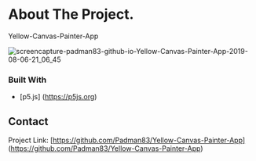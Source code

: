 # About The Project.
Yellow-Canvas-Painter-App

![screencapture-padman83-github-io-Yellow-Canvas-Painter-App-2019-08-06-21_06_45](https://user-images.githubusercontent.com/45048950/62822929-ff1f5500-bbbc-11e9-8c64-37b78a60b31a.png)

### Built With
* [p5.js] (https://p5js.org)

## Contact 

Project Link: [https://github.com/Padman83/Yellow-Canvas-Painter-App] (https://github.com/Padman83/Yellow-Canvas-Painter-App)

